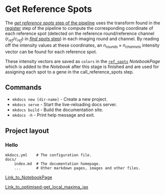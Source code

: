 # Get Reference Spots
The [*get reference spots* step of the pipeline](../code/pipeline/get_reference_spots.md) uses the transform
found in the [register](register.md) step of the pipeline to compute the corresponding coordinate of each
reference spot (detected on the reference round/reference channel ($r_{ref}$/$c_{ref}$) in 
[*find spots* step](find_spots.md)) in each imaging round and channel. 
By reading off the intensity values at these coordinates, an $n_{rounds} \times n_{channels}$ 
intensity vector can be found for each reference spot. 

These intensity vectors are saved as `colors` in the [`ref_spots`](../notebook_comments.md#ref_spots) *NotebookPage* 
which is added to the *Notebook* after this stage is finished and are used for assigning each spot to a gene
in the call_reference_spots step. 

## Commands

* `mkdocs new [dir-name]` - Create a new project.
* `mkdocs serve` - Start the live-reloading docs server.
* `mkdocs build` - Build the documentation site.
* `mkdocs -h` - Print help message and exit.



## Project layout
### Hello

    mkdocs.yml    # The configuration file.
    docs/
        index.md  # The documentation homepage.
        ...       # Other markdown pages, images and other files.

[Link_to_NotebookPage](code/setup/notebook.md#notebook-page)

[Link_to_optimised-get_local_maxima_jax](code/find_spots/detect.md#iss.find_spots.detect_optimised.get_local_maxima_jax)